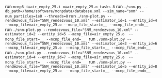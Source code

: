 run `mcnp6 i=air_empty_25.i o=air_empty_25.o tasks 8`
run `./snm.py --db_path=/home/software/mcnpdata/database.xml --sim_name="snm" --num_particles=1e8 --threads=8`
run `./snm-plot.py --rendezvous_file="SNM_rendezvous_10.xml" --estimator_id=1 --entity_id=4 --mcnp_file=air_empty_25.o --mcnp_file_start=__ --mcnp_file_end=__ `
run `./snm-plot.py --rendezvous_file="SNM_rendezvous_10.xml" --estimator_id=2 --entity_id=5 --mcnp_file=air_empty_25.o  --mcnp_file_start=__ --mcnp_file_end=__ `
run `./snm-plot.py --rendezvous_file="SNM_rendezvous_10.xml" --estimator_id=3 --entity_id=6 --mcnp_file=air_empty_25.o  --mcnp_file_start=__ --mcnp_file_end=__ `
run `./snm-plot.py --rendezvous_file="SNM_rendezvous_10.xml" --estimator_id=4 --entity_id=7 --mcnp_file=air_empty_25.o  --mcnp_file_start=__ --mcnp_file_end=__ `
run `./snm-plot.py --rendezvous_file="SNM_rendezvous_10.xml" --estimator_id=5 --entity_id=8 --mcnp_file=air_empty_25.o  --mcnp_file_start=__ --mcnp_file_end=__ `